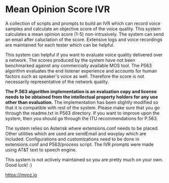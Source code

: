 # Mean Opinion Score IVR
A collection of scripts and prompts to build an IVR which can record voice samples and calculate an objective score of the voice quality. This system calculates a mean opinion score (1-5) non-intrusively. The system can send an email after caluclation of the score. Extensive logs and voice recordings are maintained for each tester which can be helpful.

This system can helpful if you want to evaluate voice quality delivered over a network. The scores produced by the system have not been benchmarked against any commercially available MOS tool. The P563 algorithm evaluates the end listener experience and accounts for human factors such as speaker's voice as well. Therefore the score is not necessarily representative of the network quality.

**The P.563 algorithm implementation is an evaluation copy and license needs to be obtained from the intellectual property holders for any use other than evaluation.** The implementation has been slightly modified so that it is compatible with rest of the system. Please make sure that you go through the readme.txt in P563 directory. If you want to improve upon the system, then you should go through the ITU recommendations for P.563.

The system relies on Asterisk where extensions.conf needs to be placed. Other utilities which are used are sendEmail and wavplay which are included. Configurations and customizations need to be done in extensions.conf and P563/process script. The IVR prompts were made using AT&T text to speech engine.

This system is not actively maintained so you are pretty much on your own. Good luck! :)

https://imroz.io
